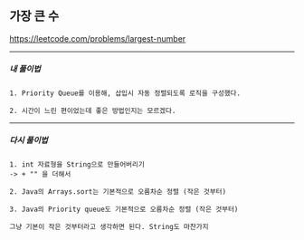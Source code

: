 ## 가장 큰 수

https://leetcode.com/problems/largest-number

---

<h5>내 풀이법</h5>

    1. Priority Queue를 이용해, 삽입시 자동 정렬되도록 로직을 구성했다.

    2. 시간이 느린 편이었는데 좋은 방법인지는 모르겠다.
    
---

<h5> 다시 풀이법 </h5>

    1. int 자료형을 String으로 만들어버리기
    -> + "" 을 더해서

    2. Java의 Arrays.sort는 기본적으로 오름차순 정렬 (작은 것부터)

    3. Java의 Priority queue도 기본적으로 오름차순 정렬 (작은 것부터)

    그냥 기본이 작은 것부터라고 생각하면 된다. String도 마찬가지